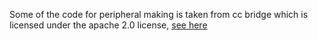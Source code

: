 Some of the code for peripheral making is taken from cc bridge which is licensed under the apache 2.0 license, [see here](https://github.com/tweaked-programs/cccbridge/blob/mc1.20.1/LICENSE)
